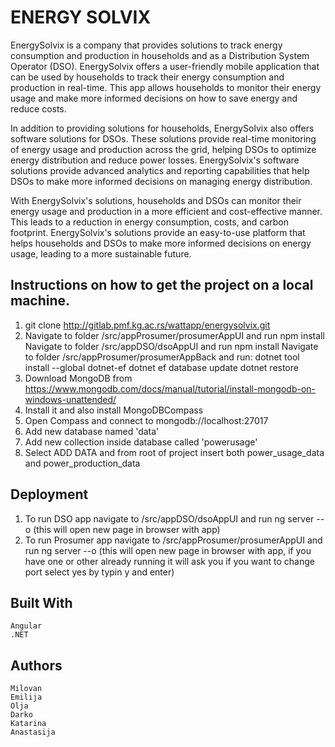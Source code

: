 # ENERGY SOLVIX

EnergySolvix is a company that provides solutions to track energy consumption and production in households and as a Distribution System Operator (DSO). EnergySolvix offers a user-friendly mobile application that can be used by households to track their energy consumption and production in real-time. This app allows households to monitor their energy usage and make more informed decisions on how to save energy and reduce costs.

In addition to providing solutions for households, EnergySolvix also offers software solutions for DSOs. These solutions provide real-time monitoring of energy usage and production across the grid, helping DSOs to optimize energy distribution and reduce power losses. EnergySolvix's software solutions provide advanced analytics and reporting capabilities that help DSOs to make more informed decisions on managing energy distribution.

With EnergySolvix's solutions, households and DSOs can monitor their energy usage and production in a more efficient and cost-effective manner. This leads to a reduction in energy consumption, costs, and carbon footprint. EnergySolvix's solutions provide an easy-to-use platform that helps households and DSOs to make more informed decisions on energy usage, leading to a more sustainable future.

## Instructions on how to get the project on a local machine.

1. git clone http://gitlab.pmf.kg.ac.rs/wattapp/energysolvix.git
2. Navigate to folder /src/appProsumer/prosumerAppUI and run npm install
   Navigate to folder /src/appDSO/dsoAppUI and run npm install
   Navigate to folder /src/appProsumer/prosumerAppBack and run:
     dotnet tool install --global dotnet-ef
     dotnet ef database update
     dotnet restore
3. Download MongoDB from https://www.mongodb.com/docs/manual/tutorial/install-mongodb-on-windows-unattended/
4. Install it and also install MongoDBCompass
5. Open Compass and connect to mongodb://localhost:27017
6. Add new database named 'data'
7. Add new collection inside database called 'powerusage'
8. Select ADD DATA and from root of project insert both power_usage_data and power_production_data

## Deployment
1. To run DSO app navigate to /src/appDSO/dsoAppUI and run ng server --o (this will open new page in browser with app)
2. To run Prosumer app navigate to /src/appProsumer/prosumerAppUI and run ng server --o (this will open new page in browser with app, if you have one or other already running it will ask you if you want to change port select yes by typin y and enter)


## Built With

    Angular
    .NET

## Authors

    Milovan
    Emilija
    Olja
    Darko
    Katarina
    Anastasija